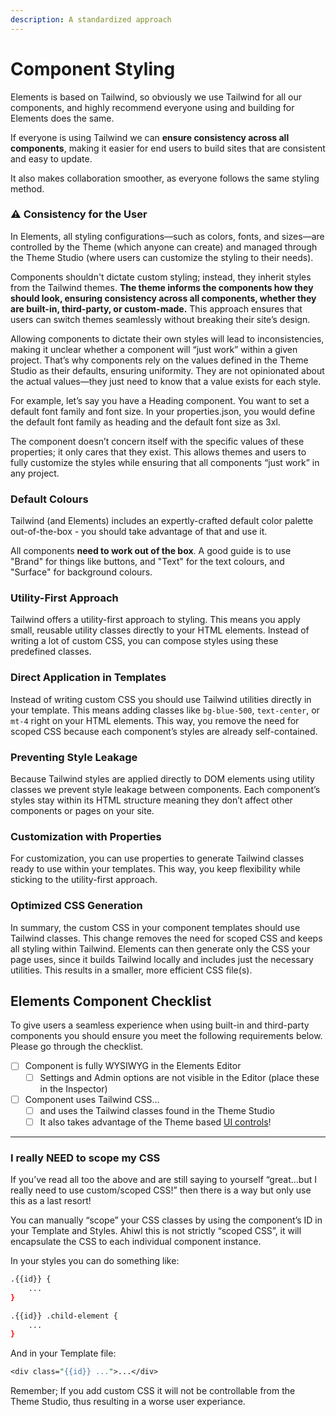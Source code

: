 ```yaml
---
description: A standardized approach
---
```


# Component Styling

Elements is based on Tailwind, so obviously we use Tailwind for all our components, and highly recommend everyone using and building for Elements does the same.

If everyone is using Tailwind we can **ensure consistency across all components**, making it easier for end users to build sites that are consistent and easy to update.

It also makes collaboration smoother, as everyone follows the same styling method.

### ⚠️ Consistency for the User

In Elements, all styling configurations—such as colors, fonts, and sizes—are controlled by the Theme (which anyone can create) and managed through the Theme Studio (where users can customize the styling to their needs).

Components shouldn't dictate custom styling; instead, they inherit styles from the Tailwind themes. **The theme informs the components how they should look, ensuring consistency across all components, whether they are built-in, third-party, or custom-made.** This approach ensures that users can switch themes seamlessly without breaking their site’s design.

Allowing components to dictate their own styles will lead to inconsistencies, making it unclear whether a component will “just work” within a given project. That’s why components rely on the values defined in the Theme Studio as their defaults, ensuring uniformity. They are not opinionated about the actual values—they just need to know that a value exists for each style.

For example, let’s say you have a Heading component. You want to set a default font family and font size. In your properties.json, you would define the default font family as heading and the default font size as 3xl.

The component doesn’t concern itself with the specific values of these properties; it only cares that they exist. This allows themes and users to fully customize the styles while ensuring that all components “just work” in any project.

### Default Colours

Tailwind (and Elements) includes an expertly-crafted default color palette out-of-the-box - you should take advantage of that and use it.

All components **need to work out of the box**.  A good guide is to use "Brand" for things like buttons, and "Text" for the text colours, and "Surface" for background colours.

### Utility-First Approach

Tailwind offers a utility-first approach to styling. This means you apply small, reusable utility classes directly to your HTML elements. Instead of writing a lot of custom CSS, you can compose styles using these predefined classes.

### Direct Application in Templates

Instead of writing custom CSS you should use Tailwind utilities directly in your template. This means adding classes like `bg-blue-500`, `text-center`, or `mt-4` right on your HTML elements. This way, you remove the need for scoped CSS because each component’s styles are already self-contained.

### Preventing Style Leakage

Because Tailwind styles are applied directly to DOM elements using utility classes we prevent style leakage between components. Each component’s styles stay within its HTML structure meaning they don’t affect other components or pages on your site.

### Customization with Properties

For customization, you can use properties to generate Tailwind classes ready to use within your templates. This way, you keep flexibility while sticking to the utility-first approach.

### Optimized CSS Generation

In summary, the custom CSS in your component templates should use Tailwind classes. This change removes the need for scoped CSS and keeps all styling within Tailwind. Elements can then generate only the CSS your page uses, since it builds Tailwind locally and includes just the necessary utilities. This results in a smaller, more efficient CSS file(s).

## Elements Component Checklist

To give users a seamless experience when using built-in and third-party components you should ensure you meet the following requirements below. Please go through the checklist.

* [ ] Component is fully WYSIWYG in the Elements Editor
  * [ ] Settings and Admin options are not visible in the Editor (place these in the Inspector)
* [ ] Component uses Tailwind CSS…
  * [ ] and uses the Tailwind classes found in the Theme Studio
  * [ ] It also takes advantage of the Theme based [UI controls](../properties.json/ui-controls/)!

***

### I really NEED to scope my CSS

If you’ve read all too the above and are still saying to yourself “great…but I really need to use custom/scoped CSS!” then there is a way but only use this as a last resort!

You can manually “scope” your CSS classes by using the component’s ID in your Template and Styles. Ahiwl this is not strictly “scoped CSS”, it will encapsulate the CSS to each individual component instance.

In your styles you can do something like:

```bash
.{{id}} {
    ...
}

.{{id}} .child-element {
    ...
}
```

And in your Template file:

```perl
<div class="{{id}} ...">...</div>
```

Remember; If you add custom CSS it will not be controllable from the Theme Studio, thus resulting in a worse user experiance.
